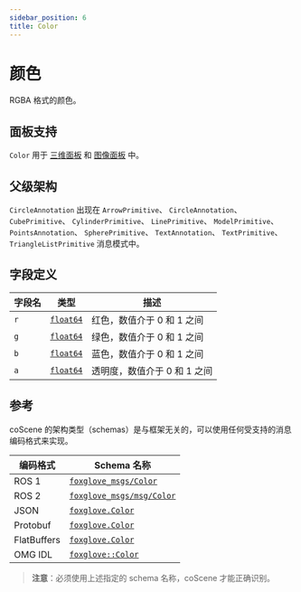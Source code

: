 ```yaml
---
sidebar_position: 6
title: Color
---
```


# 颜色

RGBA 格式的颜色。

## 面板支持
`Color` 用于 [三维面板](../panel/2-3d-panel) 和 [图像面板](../panel/image-panel) 中。

## 父级架构

`CircleAnnotation` 出现在 `ArrowPrimitive`、 `CircleAnnotation`、 `CubePrimitive`、 `CylinderPrimitive`、 `LinePrimitive`、 `ModelPrimitive`、 `PointsAnnotation`、 `SpherePrimitive`、 `TextAnnotation`、 `TextPrimitive`、 `TriangleListPrimitive` 消息模式中。

## 字段定义

| 字段名         | 类型      | 描述     |
|--------------|-----------|----------|
| `r`    | [`float64`](./built-in%20types#float64)     | 红色，数值介于 0 和 1 之间                          |
| `g`     | [`float64`](./built-in%20types#float64)     | 绿色，数值介于 0 和 1 之间                          |
| `b`     | [`float64`](./built-in%20types#float64)  | 蓝色，数值介于 0 和 1 之间                          |
| `a`    | [`float64`](./built-in%20types#float64)  | 透明度，数值介于 0 和 1 之间                          |

## 参考

coScene 的架构类型（schemas）是与框架无关的，可以使用任何受支持的消息编码格式来实现。

| 编码格式     | Schema 名称                     |
|--------------|----------------------------------|
| ROS 1        |  [`foxglove_msgs/Color`](https://github.com/foxglove/foxglove-sdk/blob/main/schemas/ros1/Color.msg) |
| ROS 2        |  [`foxglove_msgs/msg/Color`](https://github.com/foxglove/foxglove-sdk/blob/main/schemas/ros2/Color.msg) |
| JSON         |  [`foxglove.Color`](https://github.com/foxglove/foxglove-sdk/blob/main/schemas/jsonschema/Color.json) |
| Protobuf     |  [`foxglove.Color`](https://github.com/foxglove/foxglove-sdk/blob/main/schemas/proto/foxglove/Color.proto) |
| FlatBuffers  |  [`foxglove.Color`](https://github.com/foxglove/foxglove-sdk/blob/main/schemas/flatbuffer/Color.fbs) |
| OMG IDL      |  [`foxglove::Color`](https://github.com/foxglove/foxglove-sdk/blob/main/schemas/omgidl/foxglove/Color.idl) |

> **注意**：必须使用上述指定的 schema 名称，coScene 才能正确识别。
